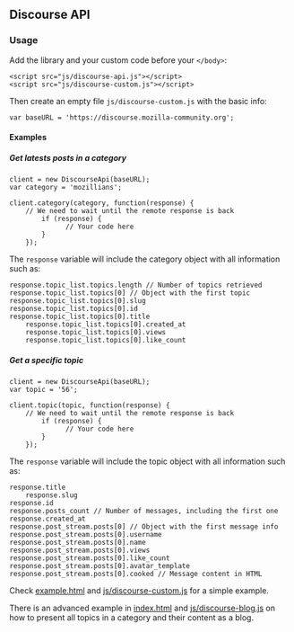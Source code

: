 ## Discourse API

### Usage

Add the library and your custom code before your ``</body>``:

    <script src="js/discourse-api.js"></script>
    <script src="js/discourse-custom.js"></script>

Then create an empty file ``js/discourse-custom.js`` with the basic info:

	var baseURL = 'https://discourse.mozilla-community.org';

#### Examples

##### Get latests posts in a category

	client = new DiscourseApi(baseURL);
	var category = 'mozillians';

	client.category(category, function(response) {
        // We need to wait until the remote response is back
            if (response) {
                  // Your code here  
            }
        });
The ``response`` variable will include the category object with all information such as:

	response.topic_list.topics.length // Number of topics retrieved
	response.topic_list.topics[0] // Object with the first topic
	response.topic_list.topics[0].slug
	response.topic_list.topics[0].id
	response.topic_list.topics[0].title
        response.topic_list.topics[0].created_at
        response.topic_list.topics[0].views
        response.topic_list.topics[0].like_count

##### Get a specific topic

	client = new DiscourseApi(baseURL);
	var topic = '56';

	client.topic(topic, function(response) {
        // We need to wait until the remote response is back
            if (response) {
                  // Your code here  
            }
        });

The ``response`` variable will include the topic object with all information such as:

	response.title
        response.slug
	response.id
	response.posts_count // Number of messages, including the first one
	response.created_at
	response.post_stream.posts[0] // Object with the first message info
	response.post_stream.posts[0].username
	response.post_stream.posts[0].name
	response.post_stream.posts[0].views
	response.post_stream.posts[0].like_count
	response.post_stream.posts[0].avatar_template
	response.post_stream.posts[0].cooked // Message content in HTML
	
Check [example.html](https://github.com/nukeador/discourse-blog/blob/master/example.html) and [js/discourse-custom.js](https://github.com/nukeador/discourse-blog/blob/master/js/discourse-custom.js) for a simple example.

There is an advanced example in [index.html](https://github.com/nukeador/discourse-blog/blob/master/index.html) and [js/discourse-blog.js](https://github.com/nukeador/discourse-blog/blob/master/js/discourse-blog.js) on how to present all topics in a category and their content as a blog.